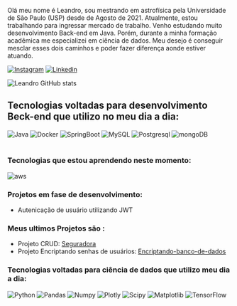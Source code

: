 Olá meu nome é Leandro, sou mestrando em astrofísica pela Universidade de São Paulo (USP) desde de Agosto de 2021. Atualmente, estou trabalhando para ingressar mercado de trabalho. Venho estudando muito desenvolvimento Back-end em Java. Porém, durante a minha formação acadêmica me especializei em ciência de dados. Meu desejo é conseguir mesclar esses dois caminhos e poder fazer diferença aonde estiver atuando.



[![Instagram](https://img.shields.io/badge/Instagram-E4405F?style=for-the-badge&logo=instagram&logoColor=white)](https://www.instagram.com/_leandro_matheus/)
[![Linkedin](https://img.shields.io/badge/LinkedIn-0077B5?style=for-the-badge&logo=linkedin&logoColor=white)](https://www.linkedin.com/in/leandro-matheus-silva/)



![Leandro GitHub stats](https://github-readme-stats.vercel.app/api?username=LeandroMatheumatical&show_icons=true&theme=tokyonight)

## Tecnologias voltadas para desenvolvimento Beck-end que utilizo no meu dia a dia:
<div style="display: inline_block">
<img align ="center" alt="Java" src ="https://img.shields.io/badge/Java-ED8B00?style=for-the-badge&logo=java&logoColor=white"/> 
<img align ="center" alt="Docker" src ="https://img.shields.io/badge/docker-%230db7ed.svg?style=for-the-badge&logo=docker&logoColor=white"/>
<img align ="center" alt="SpringBoot" src ="https://img.shields.io/badge/Spring-6DB33F?style=for-the-badge&logo=spring&logoColor=white"/>
<img align ="center" alt="MySQL" src ="https://img.shields.io/badge/MySQL-00000F?style=for-the-badge&logo=mysql&logoColor=white"/>
<img align ="center" alt="Postgresql" src ="https://img.shields.io/badge/PostgreSQL-316192?style=for-the-badge&logo=postgresql&logoColor=white"/>
<img align ="center" alt="mongoDB" src ="https://img.shields.io/badge/MongoDB-4EA94B?style=for-the-badge&logo=mongodb&logoColor=white"/>
</div><br/>

### Tecnologias que estou aprendendo neste momento:
<img align ="center" alt="aws" src ="https://img.shields.io/badge/Amazon_AWS-FF9900?style=for-the-badge&logo=amazonaws&logoColor=white"/>

### Projetos em fase de desenvolvimento:
- Autenicação de usuário utilizando JWT

### Meus ultimos Projetos são :
- Projeto CRUD: [Seguradora](https://github.com/LeandroMatheumatical/Seguradora)
- Projeto  Encriptando senhas de usuários: [Encriptando-banco-de-dados](https://github.com/LeandroMatheumatical/Encriptando-banco-de-dados)


### Tecnologias voltadas para ciência de dados que utilizo meu dia a dia:
<div style="display: inline_block">
<img align ="center" alt="Python" src ="https://img.shields.io/badge/Python-3776AB?style=for-the-badge&logo=python&logoColor=white"/>
<img align ="center" alt="Pandas" src ="https://img.shields.io/badge/pandas-%23150458.svg?style=for-the-badge&logo=pandas&logoColor=white"/>
<img align ="center" alt="Numpy" src ="https://img.shields.io/badge/numpy-%23013243.svg?style=for-the-badge&logo=numpy&logoColor=white)"/>
<img align ="center" alt="Plotly" src ="https://img.shields.io/badge/Plotly-%233F4F75.svg?style=for-the-badge&logo=plotly&logoColor=white"/>
<img align ="center" alt="Scipy" src ="https://img.shields.io/badge/SciPy-%230C55A5.svg?style=for-the-badge&logo=scipy&logoColor=%white"/>
<img align ="center" alt="Matplotlib" src ="https://img.shields.io/badge/Matplotlib-%23ffffff.svg?style=for-the-badge&logo=Matplotlib&logoColor=black"/>
<img align ="center" alt="TensorFlow" src ="https://img.shields.io/badge/TensorFlow-%23FF6F00.svg?style=for-the-badge&logo=TensorFlow&logoColor=white"/>



</div><br/>

<!--
**LeandroMatheumatical/LeandroMatheumatical** is a ✨ _special_ ✨ repository because its `README.md` (this file) appears on your GitHub profile.

Here are some ideas to get you started:

- 🔭 I’m currently working on ...
- 🌱 I’m currently learning ...
- 👯 I’m looking to collaborate on ...
- 🤔 I’m looking for help with ...
- 💬 Ask me about ...
- 📫 How to reach me: ...
- 😄 Pronouns: ...
- ⚡ Fun fact: ...
-->
